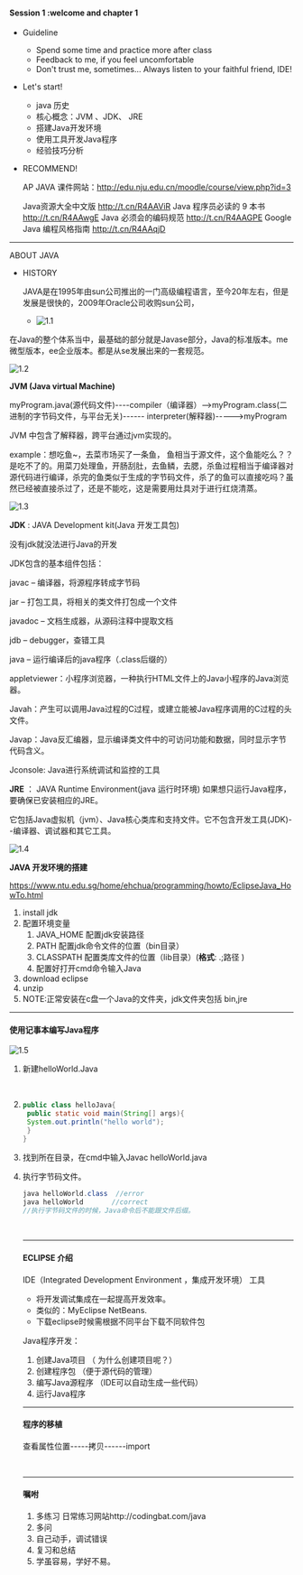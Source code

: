 #### Session 1 :welcome and chapter 1

* Guideline

  *  Spend some time and practice more after class
  *  Feedback to me, if you feel uncomfortable
  *  Don't trust me, sometimes…  Always listen to your faithful friend, IDE!

* Let's start!

  * java 历史
  * 核心概念：JVM 、JDK、 JRE
  * 搭建Java开发环境
  * 使用工具开发Java程序
  * 经验技巧分析

* RECOMMEND!

  AP JAVA 课件网站：http://edu.nju.edu.cn/moodle/course/view.php?id=3

  Java资源大全中文版 http://t.cn/R4AAViR
  Java 程序员必读的 9 本书 http://t.cn/R4AAwgE
  Java 必须会的编码规范 http://t.cn/R4AAGPE
  Google Java 编程风格指南 http://t.cn/R4AAqjD

---

ABOUT JAVA

* HISTORY

  JAVA是在1995年由sun公司推出的一门高级编程语言，至今20年左右，但是发展是很快的，2009年Oracle公司收购sun公司，

  * ![1.1](B:\pangpang\AP\2017暑假Java课外辅导\image\1.1.PNG)

在Java的整个体系当中，最基础的部分就是Javase部分，Java的标准版本。me微型版本，ee企业版本。都是从se发展出来的一套规范。

![1.2](B:\pangpang\AP\2017暑假Java课外辅导\image\1.2.PNG)

 	

**JVM (Java virtual Machine)**

myProgram.java(源代码文件)----compiler（编译器）-->myProgram.class(二进制的字节码文件，与平台无关)------ interpreter(解释器)----->myProgram

JVM 中包含了解释器，跨平台通过jvm实现的。

example：想吃鱼~，去菜市场买了一条鱼， 鱼相当于源文件，这个鱼能吃么？？是吃不了的。用菜刀处理鱼，开肠刮肚，去鱼鳞，去腮，杀鱼过程相当于编译器对源代码进行编译，杀完的鱼类似于生成的字节码文件，杀了的鱼可以直接吃吗？虽然已经被直接杀过了，还是不能吃，这是需要用灶具对于进行红烧清蒸。

![1.3](B:\pangpang\AP\2017暑假Java课外辅导\image\1.3.PNG)

**JDK**  :  JAVA Development kit(Java 开发工具包)

没有jdk就没法进行Java的开发

JDK包含的基本组件包括：

javac – 编译器，将源程序转成字节码

jar – 打包工具，将相关的类文件打包成一个文件

javadoc – 文档生成器，从源码注释中提取文档

jdb – debugger，查错工具

java – 运行编译后的java程序（.class后缀的）

appletviewer：小程序浏览器，一种执行HTML文件上的Java小程序的Java浏览器。

Javah：产生可以调用Java过程的C过程，或建立能被Java程序调用的C过程的头文件。

Javap：Java反汇编器，显示编译类文件中的可访问功能和数据，同时显示字节代码含义。

Jconsole: Java进行系统调试和监控的工具



**JRE** ： JAVA Runtime Environment(java 运行时环境)  如果想只运行Java程序，要确保已安装相应的JRE。

它包括Java虚拟机（jvm）、Java核心类库和支持文件。它不包含开发工具(JDK)--编译器、调试器和其它工具。

![1.4](B:\pangpang\AP\2017暑假Java课外辅导\image\1.4.PNG)

**JAVA 开发环境的搭建**

https://www.ntu.edu.sg/home/ehchua/programming/howto/EclipseJava_HowTo.html

1. install jdk
2. 配置环境变量
   1. JAVA_HOME  配置jdk安装路径
   2. PATH              配置jdk命令文件的位置（bin目录）
   3. CLASSPATH   配置类库文件的位置（lib目录）(**格式**:     .;路径    )
   4. 配置好打开cmd命令输入Java
3. download eclipse
4. unzip
5. NOTE:正常安装在c盘一个Java的文件夹，jdk文件夹包括 bin,jre




---

#### 使用记事本编写Java程序

![1.5](B:\pangpang\AP\2017暑假Java课外辅导\image\1.5.PNG)

1. 新建helloWorld.Java

   ​

2. ```java
   public class helloJava{
   	public static void main(String[] args){
   	System.out.println("hello world");
   	}
   }
   ```

3. 找到所在目录，在cmd中输入Javac helloWorld.java

4. 执行字节码文件。

   ```java
   java helloWorld.class  //error
   java helloWorld       //correct
   //执行字节码文件的时候，Java命令后不能跟文件后缀。
   ```

   ​

   -----

   #### ECLIPSE 介绍

   IDE（Integrated Development Environment ，集成开发环境） 工具

   * 将开发调试集成在一起提高开发效率。
   * 类似的：MyEclipse  NetBeans.
   * 下载eclipse时候需根据不同平台下载不同软件包

   Java程序开发：

   1. 创建Java项目 （ 为什么创建项目呢？）
   2. 创建程序包 （便于源代码的管理）
   3. 编写Java源程序 （IDE可以自动生成一些代码）
   4. 运行Java程序

   ----

   #### 程序的移植

   查看属性位置-----拷贝------import

   ​

   -----

   #### 嘱咐

   1. 多练习 日常练习网站http://codingbat.com/java
   2. 多问
   3. 自己动手，调试错误
   4. 复习和总结
   5. 学虽容易，学好不易。

